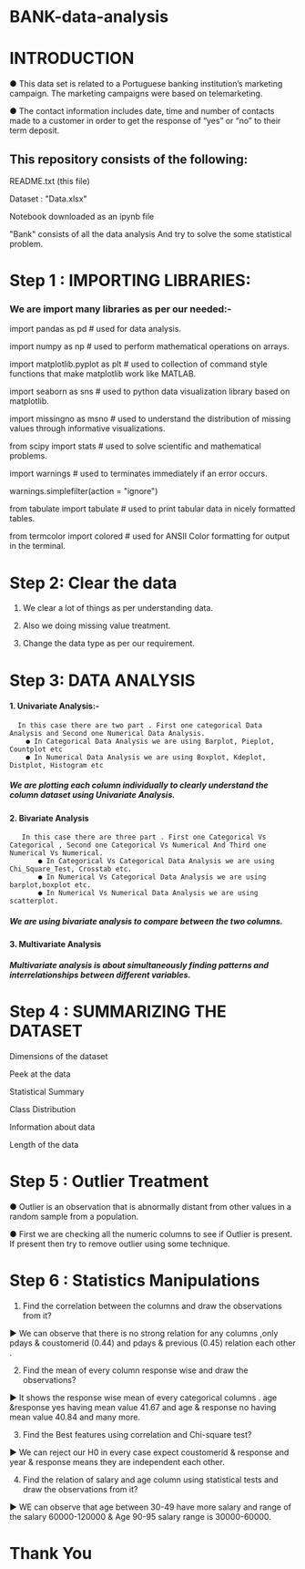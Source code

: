 # BANK-data-analysis

# INTRODUCTION
● This data set is related to a Portuguese banking institution’s marketing campaign. The marketing campaigns were based on telemarketing. 

● The contact information includes date, time and number of contacts made to a customer in order to get the response of “yes” or “no” to their term deposit.

## This repository consists of the following:
README.txt (this file)

Dataset : "Data.xlsx"

Notebook downloaded as an ipynb file

"Bank" consists of  all the data analysis And try to solve the some statistical problem.

# Step 1 : IMPORTING LIBRARIES:
### We are import many libraries as per our needed:-
import pandas as pd                 # used for data analysis.

import numpy as np                  # used to perform mathematical operations on arrays.

import matplotlib.pyplot as plt     # used to collection of command style functions that make matplotlib work like MATLAB.

import seaborn as sns               # used to python data visualization library based on matplotlib.

import missingno as msno            # used to understand the distribution of missing values through informative visualizations.

from scipy import stats             # used to solve scientific and mathematical problems.

import warnings                     # used to terminates immediately if an error occurs.

warnings.simplefilter(action = "ignore")

from tabulate import tabulate       # used to print tabular data in nicely formatted tables.

from termcolor import colored       # used for ANSII Color formatting for output in the terminal.

# Step 2: Clear the data
1. We clear a lot of things  as per understanding data.

2. Also we doing missing value treatment.

3. Change the data type as per our requirement.

# Step 3: DATA ANALYSIS
#### 1. Univariate Analysis:-
      In this case there are two part . First one categorical Data Analysis and Second one Numerical Data Analysis. 
        ● In Categorical Data Analysis we are using Barplot, Pieplot, Countplot etc 
        ● In Numerical Data Analysis we are using Boxplot, Kdeplot, Distplot, Histogram etc  
##### We are plotting each column individually to clearly understand the column dataset using Univariate Analysis.
#### 2. Bivariate Analysis
       In this case there are three part . First one Categorical Vs Categorical , Second one Categorical Vs Numerical And Third one Numerical Vs Numerical.
           ● In Categorical Vs Categorical Data Analysis we are using Chi_Square_Test, Crosstab etc.
           ● In Numerical Vs Categorical Data Analysis we are using barplot,boxplot etc.
           ● In Numerical Vs Numerical Data Analysis we are using scatterplot.
##### We are using bivariate analysis to compare between the two columns.
#### 3. Multivariate Analysis
##### Multivariate analysis is about simultaneously finding patterns and interrelationships between different variables.
# Step 4 : SUMMARIZING THE DATASET
Dimensions of the dataset

Peek at the data

Statistical Summary

Class Distribution

Information about data

Length of the data
# Step 5 : Outlier Treatment
● Outlier is an observation that is abnormally distant from other values ​​in a random sample from a population.

● First we are checking all the numeric columns to see if Outlier is present. If present then try to remove outlier using some technique.
# Step 6 : Statistics Manipulations
1. Find the correlation between the columns and draw the observations from it?

► We can observe that there is no   strong relation for any columns ,only  pdays & coustomerid  (0.44) and pdays & previous (0.45) relation each other . 

2. Find the mean of every column response wise and draw the observations?
 
► It shows the response wise mean of every categorical columns . age &response yes having mean value 41.67 and age & response no having mean value 40.84 and many more.

3. Find the Best features using correlation and Chi-square test?

► We can reject our H0 in every case expect coustomerid & response and year & response means they are independent each other.

4. Find the relation of salary and age column using statistical tests and draw the observations from it?

► WE can observe that age between 30-49 have more salary and range of the salary 60000-120000 & Age 90-95  salary range is 30000-60000.

# Thank You
